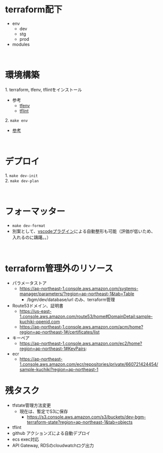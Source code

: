 # terraform配下
- env
  - dev
  - stg
  - prod
- modules

<br>

# 環境構築
1\. terraform, tfenv, tflintをインストール  
  - 参考
    - [tfenv](https://github.com/tfutils/tfenv)
    - [tflint](https://github.com/terraform-linters/tflint)  

2\. `make env`
  - [参考](https://zoo200.net/terraform-tfenv/)

<br>

# デプロイ
1\. `make dev-init`  
2\. `make dev-plan`

<br>

# フォーマッター
- `make dev-format`
- 別案として、[vscodeプラグイン](https://marketplace.visualstudio.com/items?itemName=HashiCorp.terraform)による自動整形も可能（評価が低いため、入れるのに躊躇。。）

<br>

# terraform管理外のリソース
- パラメータストア
  - https://ap-northeast-1.console.aws.amazon.com/systems-manager/parameters/?region=ap-northeast-1&tab=Table
    - /bgm/dev/database/url のみ、terraform管理
- Route53ドメイン、証明書
  - https://us-east-1.console.aws.amazon.com/route53/home#DomainDetail:sample-kuchiki-openid.com
  - https://ap-northeast-1.console.aws.amazon.com/acm/home?region=ap-northeast-1#/certificates/list
- キーペア
  - https://ap-northeast-1.console.aws.amazon.com/ec2/home?region=ap-northeast-1#KeyPairs:
- ecr
  - https://ap-northeast-1.console.aws.amazon.com/ecr/repositories/private/660721424454/sample-kuchiki?region=ap-northeast-1

# 残タスク
- tfstate管理方法変更
  - 現在は、暫定でS3に保存
    - https://s3.console.aws.amazon.com/s3/buckets/dev-bgm-terraform-state?region=ap-northeast-1&tab=objects
- tflint
- github アクションズによる自動デプロイ
- ecs exec対応
- API Gateway, RDSのcloudwatchログ出力
